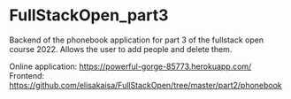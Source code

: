 # FullStackOpen_part3
Backend of the phonebook application for part 3 of the fullstack open course 2022.
Allows the user to add people and delete them.

Online application: https://powerful-gorge-85773.herokuapp.com/ <br>
Frontend: https://github.com/elisakaisa/FullStackOpen/tree/master/part2/phonebook
